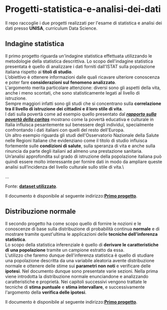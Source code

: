 # Progetti-statistica-e-analisi-dei-dati
Il repo raccoglie i due progetti realizzati per l'esame di statistica e analisi dei dati presso **UNISA**, curriculum Data Science.

## Indagine statistica
Il primo progetto riguarda un'indagine statistica effettuata utilizzando le metodologie della statistica descrittiva.
Lo scopo dell'indagine statistica presentata è quello di analizzare i dati forniti dall'ISTAT sulla popolazione italiana rispetto ai **titoli di studio**.\
L’obiettivo è ottenere informazioni dalle quali ricavare ulteriore conoscenza e poter fare **considerazioni sul fenomeno analizzato**.\
L'argomento merita particolare attenzione: diversi sono gli aspetti della vita, anche i meno scontati, che sono statisticamente legati al livello di istruzione.\
Sempre maggiori infatti sono gli studi che si concentrano sulla **correlazione tra il livello di istruzione dei cittadini e il loro stile di vita**.\
I dati sulla povertà come ad esempio quello presentato dal _**[rapporto sulla povertà della caritas](http://www.caritasitaliana.it/caritasitaliana/allegati/7847/Poverta%20in%20Attesa_Sintesi.pdf)**_ mostrano come la povertà educativa e culturale in Italia influisca pesantemente sul benessere degli individui, specialmente confrontando i dati italiani con quelli del resto dell'Europa.\
Un altro esempio riguarda gli studi dell'Osservatorio Nazionale della Salute nelle Regioni Italiane che evidenziano come il titolo di studio influisca fortemente sulle **condizioni di salute**, sulla speranza di vita e anche sulla rinuncia da parte degli italiani ad almeno una prestazione sanitaria.\
Un’analisi approfondita sul grado di istruzione della popolazione italiana può quindi essere molto interessante per fornire dati in modo da ampliare queste analisi sull’incidenza del livello culturale sullo stile di vita.\

...

Fonte: **[dataset utilizzato](http://dati.istat.it/Index.aspx?DataSetCode=DCCV_POPTIT1)**.

Il documento è disponibile al seguente indirizzo:**[Primo progetto](https://flavio-96.github.io/Progetti-statistica-e-analisi-dei-dati/SAD-tesina-parte_1.html)**.

## Distribuzione normale
Il secondo progetto ha come scopo quello di fornire le nozioni e le conoscenze di base sulla distribuzione di probabilità continua **normale** e di mostrare tramite quest'ultima le applicazioni delle **tecniche dell'inferenza statistica**.\
Lo scopo della statistica inferenziale è quello di **derivare le caratteristiche di una popolazione** tramite un campione estratto da essa.\
L'utilizzo che faremo dunque dell'inferenza statistica è quello di studiare una popolazione descritta da una variabile aleatoria avente distribuzione normale e ottenere delle stime sui **parametri non noti** e verificare delle **ipotesi**.
Nel documento dunque sono presentate varie sezioni. Nella prima viene introdotta la distribuzione normale enunciandone e analizzando caratteristiche e proprietà. Nei capitoli successivi vengono trattate le tecniche di **stima puntuale** e **stima intervallare**, e successivamente l'argomento della **verifica delle ipotesi**.

Il documento è disponibile al seguente indirizzo:**[Primo progetto](https://flavio-96.github.io/Progetti-statistica-e-analisi-dei-dati/SAD-tesina-parte_2.html)**.
